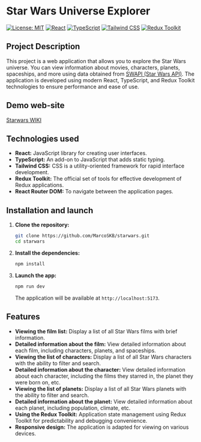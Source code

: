 # Star Wars Universe Explorer

[![License: MIT](https://img.shields.io/badge/License-MIT-yellow.svg)](https://opensource.org/licenses/MIT)
[![React](https://img.shields.io/badge/React-v18.2.0-blue)](https://react.dev/)
[![TypeScript](https://img.shields.io/badge/TypeScript--blue)](https://www.typescriptlang.org/)
[![Tailwind CSS](https://img.shields.io/badge/Tailwind_CSS-v3.3.2-blue)](https://tailwindcss.com/)
[![Redux Toolkit](https://img.shields.io/badge/Redux_Toolkit-v1.9.5-blue)](https://redux-toolkit.js.org/)

## Project Description

This project is a web application that allows you to explore the Star Wars universe.  You can view information about movies, characters, planets, spaceships, and more using data obtained from [SWAPI (Star Wars API)](https://swapi.dev/).  The application is developed using modern React, TypeScript, and Redux Toolkit technologies to ensure performance and ease of use.

## Demo web-site

[Starwars WIKI](https://)

## Technologies used

*   **React:** JavaScript library for creating user interfaces.
*   **TypeScript:** An add-on to JavaScript that adds static typing.
*   **Tailwind CSS:** CSS is a utility-oriented framework for rapid interface development.
*   **Redux Toolkit:** The official set of tools for effective development of Redux applications.
*   **React Router DOM:** To navigate between the application pages.

## Installation and launch

1.  **Clone the repository:**

    ```bash
    git clone https://github.com/MarcoSKB/starwars.git
    cd starwars
    ```

2.  **Install the dependencies:**

    ```bash
    npm install
    ```

3.  **Launch the app:**

    ```bash
    npm run dev
    ```

    The application will be available at `http://localhost:5173`.

## Features

*   **Viewing the film list:** Display a list of all Star Wars films with brief information.
*   **Detailed information about the film:** View detailed information about each film, including characters, planets, and spaceships.
*   **Viewing the list of characters:** Display a list of all Star Wars characters with the ability to filter and search.
*   **Detailed information about the character:** View detailed information about each character, including the films they starred in, the planet they were born on, etc.
*   **Viewing the list of planets:** Display a list of all Star Wars planets with the ability to filter and search.
*   **Detailed information about the planet:** View detailed information about each planet, including population, climate, etc.
*   **Using the Redux Toolkit:** Application state management using Redux Toolkit for predictability and debugging convenience.
*   **Responsive design:** The application is adapted for viewing on various devices.